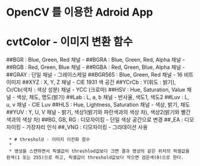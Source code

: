 OpenCV 를 이용한 Adroid App
===========================


# cvtColor - 이미지 변환 함수

##BGR : Blue, Green, Red 채널 -
##BGRA : Blue, Green, Red, Alpha 채널 -
##RGB : Red, Green, Blue 채널 -
##RGBA : Red, Green, Blue, Alpha 채널 -
##GRAY : 단일 채널 - 그레이스케일
##BGR565 : Blue, Green, Red 채널 - 16 비트 이미지
##XYZ : X, Y, Z 채널 - CIE 1931 색 공간
##YCrCb : Y(휘도 : 밝기), Cr/Cb(색차 : 색상 성분) 채널 - YCC (크로마)
##HSV : Hue, Saturation, Value 채널 - 색상, 채도, 명도(밝기)
##Lab : L, a, b 채널	- 반사율, 색도1, 색도2
##Luv : L, u, v 채널	- CIE Luv
##HLS : Hue, Lightness, Saturation 채널 - 색상, 밝기, 채도
##YUV : Y, U, V 채널	- 밝기, 색상1(밝기와 파란색과의 색상 차), 색상2(밝기와 빨간색과의 색상 차)
##BG, GB, RG : 디모자이킹	- 단일 색상 공간으로 변경
##_EA : 디모자이킹 - 가장자리 인식
##_VNG : 디모자이킹 - 그라데이션 사용

     * # threshold - 이미지 이진화 함수
     *
     * 영상을 스캔하면서 픽셀값이 threshlod값보다 크면 결과 영상의 같은 위치의 픽셀값을 흰색(1 또는 255)으로 하고, 픽셀값이 threshold값보다 작으면 검은색(0)으로 한다.
